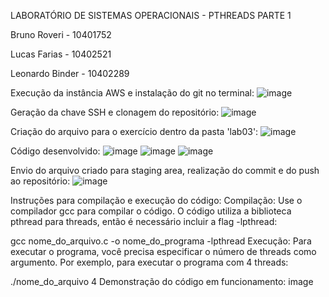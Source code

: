 LABORATÓRIO DE SISTEMAS OPERACIONAIS - PTHREADS PARTE 1

Bruno Roveri - 10401752

Lucas Farias - 10402521

Leonardo Binder - 10402289

Execução da instância AWS e instalação do git no terminal:
![image](https://github.com/brunoroveri/lab3pt1/assets/142548195/1317e845-c793-4616-9229-33813d87088a)

Geração da chave SSH e clonagem do repositório:
![image](https://github.com/brunoroveri/lab3pt1/assets/142548195/88e3f34d-7ba7-4bab-b850-f9c9a878b903)

Criação do arquivo para o exercício dentro da pasta 'lab03':
![image](https://github.com/brunoroveri/lab3pt1/assets/142548195/e116c42c-d95f-4489-9b39-b859efd148a2)

Código desenvolvido:
![image](https://github.com/brunoroveri/lab3pt1/assets/142548195/bf754be8-b797-4918-949b-8594a5b9818a)
![image](https://github.com/brunoroveri/lab3pt1/assets/142548195/19699f8d-4910-4161-90d0-c6595133a7fb)
![image](https://github.com/brunoroveri/lab3pt1/assets/142548195/2df6cec2-67e8-404c-9f88-beddce4b96f8)

Envio do arquivo criado para staging area, realização do commit e do push ao repositório:
![image](https://github.com/brunoroveri/lab3pt1/assets/142548195/23813105-bd09-4fef-8823-33f741bbfe15)

Instruções para compilação e execução do código:
Compilação:
Use o compilador gcc para compilar o código. O código utiliza a biblioteca pthread para threads, então é necessário incluir a flag -lpthread:

gcc nome_do_arquivo.c -o nome_do_programa -lpthread
Execução:
Para executar o programa, você precisa especificar o número de threads como argumento. Por exemplo, para executar o programa com 4 threads:

./nome_do_arquivo 4
Demonstração do código em funcionamento:
image
